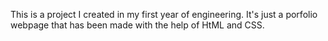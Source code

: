 This is a project I created in my first year of engineering. It's just a porfolio webpage that has been made with the help of HtML and CSS.
